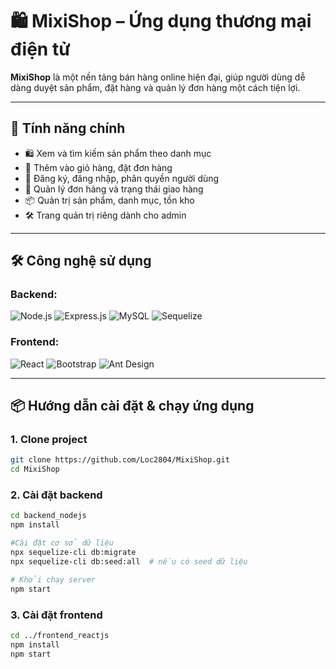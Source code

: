 # 🛍️ MixiShop – Ứng dụng thương mại điện tử

**MixiShop** là một nền tảng bán hàng online hiện đại, giúp người dùng dễ dàng duyệt sản phẩm, đặt hàng và quản lý đơn hàng một cách tiện lợi.

---

## 🚀 Tính năng chính

- 🛍️ Xem và tìm kiếm sản phẩm theo danh mục  
- 🛒 Thêm vào giỏ hàng, đặt đơn hàng  
- 👤 Đăng ký, đăng nhập, phân quyền người dùng  
- 🧾 Quản lý đơn hàng và trạng thái giao hàng  
- 📦 Quản trị sản phẩm, danh mục, tồn kho  
- 🛠️ Trang quản trị riêng dành cho admin  

---

## 🛠️ Công nghệ sử dụng

### Backend:
![Node.js](https://img.shields.io/badge/Node.js-339933?style=flat&logo=node.js&logoColor=white)
![Express.js](https://img.shields.io/badge/Express.js-000000?style=flat&logo=express&logoColor=white)
![MySQL](https://img.shields.io/badge/MySQL-00758F?style=flat&logo=mysql&logoColor=white)
![Sequelize](https://img.shields.io/badge/Sequelize-52B0E7?style=flat&logo=sequelize&logoColor=white)

### Frontend:
![React](https://img.shields.io/badge/React-61DAFB?style=flat&logo=react&logoColor=black)
![Bootstrap](https://img.shields.io/badge/Bootstrap-7952B3?style=flat&logo=bootstrap&logoColor=white)
![Ant Design](https://img.shields.io/badge/AntDesign-0170FE?style=flat&logo=ant-design&logoColor=white)

---

## 📦 Hướng dẫn cài đặt & chạy ứng dụng

### 1. Clone project

```bash
git clone https://github.com/Loc2804/MixiShop.git
cd MixiShop
```

### 2. Cài đặt backend

```bash
cd backend_nodejs
npm install

#Cài đặt cơ sở dữ liệu
npx sequelize-cli db:migrate
npx sequelize-cli db:seed:all  # nếu có seed dữ liệu

# Khởi chạy server
npm start
```

### 3. Cài đặt frontend

```bash
cd ../frontend_reactjs
npm install
npm start
```
